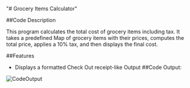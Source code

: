 "# Grocery Items Calculator" 

##Code Description

This program calculates the total cost of grocery items including tax. 
It takes a predefined Map of grocery items with their prices, 
computes the total price, applies a 10% tax, and then displays the final cost.

##Features
- Displays a formatted Check Out receipt-like Output
##Code Output:

![CodeOutput](https://github.com/user-attachments/assets/eccf2f39-6b1a-4dc6-8b77-9766ea2ba02e)
